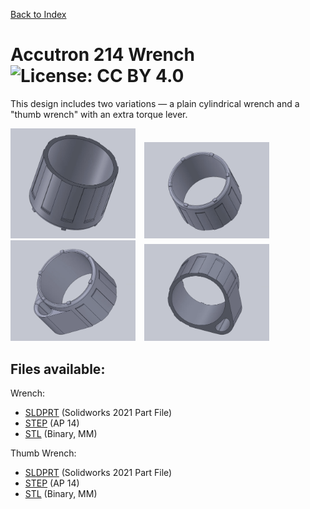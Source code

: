 <a href="../">Back to Index</a>
# Accutron 214 Wrench ![License: CC BY 4.0](https://img.shields.io/badge/License-CC%20BY%204.0-lightgrey.svg)
This design includes two variations — a plain cylindrical wrench and a "thumb wrench" with an extra torque lever. 

<a href="images/Accutron_214_Stephen_Arsenault_Wrench1.png">
<img src="images/Accutron_214_Stephen_Arsenault_Wrench1.png" width="200" style="margin-right: 10px"></a>
<a href="images/Accutron_214_Stephen_Arsenault_Wrench2.png">
<img src="images/Accutron_214_Stephen_Arsenault_Wrench2.png" width="200" style="margin-right: 10px"></a>
<a href="images/Accutron_214_Stephen_Arsenault_Thumb_Wrench1.png">
<img src="images/Accutron_214_Stephen_Arsenault_Thumb_Wrench1.png" width="200" style="margin-right: 10px"></a>
<a href="images/Accutron_214_Stephen_Arsenault_Thumb_Wrench2.png">
<img src="images/Accutron_214_Stephen_Arsenault_Thumb_Wrench2.png" width="200" style="margin-right: 10px"></a>

## Files available:
Wrench: 
- [SLDPRT](files/Accutron%20214%20Wrench.SLDPRT) (Solidworks 2021 Part File)
- [STEP](files/Accutron%20214%20Wrench.STL) (AP 14)
- [STL](files/Accutron%20214%20Wrench.STEP) (Binary, MM)

Thumb Wrench:
- [SLDPRT](files/Accutron%20214%20Thumb%20Wrench.SLDPRT) (Solidworks 2021 Part File)
- [STEP](files/Accutron%20214%20Thumb%20Wrench.STEP) (AP 14)
- [STL](files/Accutron%20214%20Thumb%20Wrench.STL) (Binary, MM)
